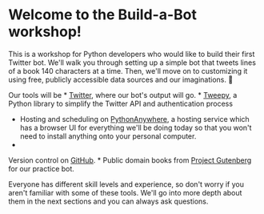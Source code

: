 Welcome to the Build-a-Bot workshop!
=======
This is a workshop for Python developers who would like to build their first Twitter bot. We'll walk  you through setting up a simple bot that tweets lines of a book 140 characters at a time. Then, we'll move on to customizing it using free, publicly accessible data sources and our imaginations. 🌈

Our tools will be
* 
[Twitter](http://www.twitter.com), where our bot's output will go.
* 
[Tweepy](http://www.tweepy.org/), a Python library to simplify the Twitter API and authentication process
* Hosting and scheduling on
[PythonAnywhere](https://www.pythonanywhere.com), a hosting service which has a browser UI for everything we'll be doing today so that you won't need to install anything onto your personal computer.
* 
Version control on [GitHub](https://github.com/).
* 
Public domain books from [Project Gutenberg](https://www.gutenberg.org/) for our practice bot.

Everyone has different skill levels and experience, so don't worry if you aren't familiar with some of these tools. We'll go into more depth about them in the next sections and you can always ask questions.